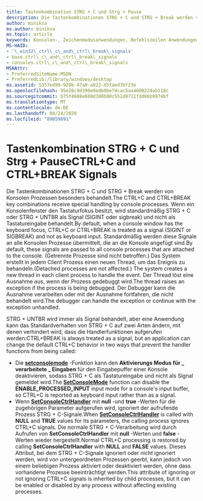```yaml
---
title: Tastenkombination STRG + C und Strg + Pause
description: Die Tastenkombinationen STRG + C und STRG + Break werden von Konsolen Prozessen besonders behandelt.
author: miniksa
ms.author: miniksa
ms.topic: article
keywords: Konsolen-, Zeichenmodusanwendungen, Befehlszeilen Anwendungen, Terminalanwendungen, Konsolen-API
MS-HAID:
- '\_win32\_ctrl\_c\_and\_ctrl\_break\_signals'
- base.ctrl\_c\_and\_ctrl\_break\_signals
- consoles.ctrl\_c\_and\_ctrl\_break\_signals
MSHAttr:
- PreferredSiteName:MSDN
- PreferredLib:/library/windows/desktop
ms.assetid: 5357ed99-920b-47a0-a922-d5faed7bf23e
ms.openlocfilehash: 95e28c9d390e9edb0be7dcac5aa4600224ab118c
ms.sourcegitcommit: b75f4688e080d300b80c552d0711fdd86b9974bf
ms.translationtype: MT
ms.contentlocale: de-DE
ms.lasthandoff: 08/24/2020
ms.locfileid: "89059891"
---
```

# <a name="ctrlc-and-ctrlbreak-signals"></a><span data-ttu-id="9ef7e-104">Tastenkombination STRG + C und Strg + Pause</span><span class="sxs-lookup"><span data-stu-id="9ef7e-104">CTRL+C and CTRL+BREAK Signals</span></span>


<span data-ttu-id="9ef7e-105">Die Tastenkombinationen STRG + C und STRG + Break werden von Konsolen Prozessen besonders behandelt.</span><span class="sxs-lookup"><span data-stu-id="9ef7e-105">The CTRL+C and CTRL+BREAK key combinations receive special handling by console processes.</span></span> <span data-ttu-id="9ef7e-106">Wenn ein Konsolenfenster den Tastaturfokus besitzt, wird standardmäßig STRG + C oder STRG + UNTBR als Signal (SIGINT oder sigbreak) und nicht als Tastatureingabe behandelt.</span><span class="sxs-lookup"><span data-stu-id="9ef7e-106">By default, when a console window has the keyboard focus, CTRL+C or CTRL+BREAK is treated as a signal (SIGINT or SIGBREAK) and not as keyboard input.</span></span> <span data-ttu-id="9ef7e-107">Standardmäßig werden diese Signale an alle Konsolen Prozesse übermittelt, die an die Konsole angefügt sind.</span><span class="sxs-lookup"><span data-stu-id="9ef7e-107">By default, these signals are passed to all console processes that are attached to the console.</span></span> <span data-ttu-id="9ef7e-108">(Getrennte Prozesse sind nicht betroffen.) Das System erstellt in jedem Client Prozess einen neuen Thread, um das Ereignis zu behandeln.</span><span class="sxs-lookup"><span data-stu-id="9ef7e-108">(Detached processes are not affected.) The system creates a new thread in each client process to handle the event.</span></span> <span data-ttu-id="9ef7e-109">Der Thread löst eine Ausnahme aus, wenn der Prozess gedebuggt wird.</span><span class="sxs-lookup"><span data-stu-id="9ef7e-109">The thread raises an exception if the process is being debugged.</span></span> <span data-ttu-id="9ef7e-110">Der Debugger kann die Ausnahme verarbeiten oder mit der Ausnahme fortfahren, die nicht behandelt wird.</span><span class="sxs-lookup"><span data-stu-id="9ef7e-110">The debugger can handle the exception or continue with the exception unhandled.</span></span>

<span data-ttu-id="9ef7e-111">STRG + UNTBR wird immer als Signal behandelt, aber eine Anwendung kann das Standardverhalten von STRG + C auf zwei Arten ändern, mit denen verhindert wird, dass die Handlerfunktionen aufgerufen werden:</span><span class="sxs-lookup"><span data-stu-id="9ef7e-111">CTRL+BREAK is always treated as a signal, but an application can change the default CTRL+C behavior in two ways that prevent the handler functions from being called:</span></span>

- <span data-ttu-id="9ef7e-112">Die [**setconsolemode**](setconsolemode.md) -Funktion kann den **Aktivierungs Modus für \_ verarbeitete \_ Eingaben** für den Eingabepuffer einer Konsole deaktivieren, sodass STRG + C als Tastatureingabe und nicht als Signal gemeldet wird.</span><span class="sxs-lookup"><span data-stu-id="9ef7e-112">The [**SetConsoleMode**](setconsolemode.md) function can disable the **ENABLE\_PROCESSED\_INPUT** input mode for a console's input buffer, so CTRL+C is reported as keyboard input rather than as a signal.</span></span>
- <span data-ttu-id="9ef7e-113">Wenn [**SetConsoleCtrlHandler**](setconsolectrlhandler.md) mit **null** -und **true** -Werten für die zugehörigen Parameter aufgerufen wird, ignoriert der aufrufende Prozess STRG + C-Signale.</span><span class="sxs-lookup"><span data-stu-id="9ef7e-113">When [**SetConsoleCtrlHandler**](setconsolectrlhandler.md) is called with **NULL** and **TRUE** values for its parameters, the calling process ignores CTRL+C signals.</span></span> <span data-ttu-id="9ef7e-114">Die normale STRG + C-Verarbeitung wird durch Aufrufen von **SetConsoleCtrlHandler** mit **null** -Werten und **false** -Werten wieder hergestellt.</span><span class="sxs-lookup"><span data-stu-id="9ef7e-114">Normal CTRL+C processing is restored by calling **SetConsoleCtrlHandler** with **NULL** and **FALSE** values.</span></span> <span data-ttu-id="9ef7e-115">Dieses Attribut, bei dem STRG + C-Signale ignoriert oder nicht ignoriert werden, wird von untergeordneten Prozessen geerbt, kann jedoch von einem beliebigen Prozess aktiviert oder deaktiviert werden, ohne dass vorhandene Prozesse beeinträchtigt werden.</span><span class="sxs-lookup"><span data-stu-id="9ef7e-115">This attribute of ignoring or not ignoring CTRL+C signals is inherited by child processes, but it can be enabled or disabled by any process without affecting existing processes.</span></span>

 

 




